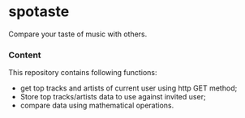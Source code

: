 # spotaste
Compare your taste of music with others.
### Content
This repository contains following functions:
- get top tracks and artists of current user using http GET method;
- Store top tracks/artists data to use against invited user;
- compare data using mathematical operations.
